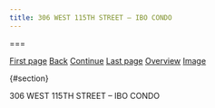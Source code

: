 ```yaml
---
title: 306 WEST 115TH STREET – IBO CONDO
---
```


===

[First page](text0.html) [Back](text3.html) [Continue](text5.html) [Last
page](text12.html) [Overview](praxis-02-19-16.html) [Image](img4.html)

  

 {#section}

306 WEST 115TH STREET – IBO CONDO
